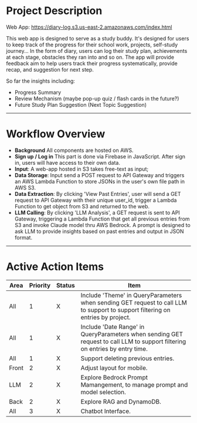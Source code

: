 # Project Description
Web App: https://diary-log.s3.us-east-2.amazonaws.com/index.html

This web app is designed to serve as a study buddy. It's designed for users to keep track of the progress for their school work, projects, self-study journey...
In the form of diary, users can log their study plan, achievements at each stage, obstacles they ran into and so on. The app will provide feedback aim to help users track their progress systematically, provide recap, and suggestion for next step.

So far the insights including:
  -   Progress Summary
  -   Review Mechanism (maybe pop-up quiz / flash cards in the future?)
  -   Future Study Plan Suggestion (Next Topic Suggestion)
---
    
# Workflow Overview
  - **Background** All components are hosted on AWS.
  - **Sign up / Log in** This part is done via Firebase in JavaScript. After sign in, users will have access to their own data.
  - **Input**: A web-app hosted in S3 takes free-text as input;
  - **Data Storage**: Input send a POST request to API Gateway and triggers an AWS Lambda Function to store JSONs in the user's own file path in AWS S3.
  - **Data Extraction**: By clicking 'View Past Entries', user will send a GET request to API Gateway with their unique user_id, trigger a Lambda Function to get object from S3 and returned to the web.
  - **LLM Calling**: By clicking 'LLM Analysis', a GET request is sent to API Gateway, triggering a Lambda Function that get all previous entries from S3 and invoke Claude model thru AWS Bedrock. A prompt is designed to ask LLM to provide insights based on past entries and output in JSON format.

---
# Active Action Items
| Area | Priority | Status | Item |
| ----------- | ----------- | ----------- | ----------- |
| All | 1 | X | Include 'Theme' in QueryParameters when sending GET request to call LLM to support to support filtering on entries by project. |
| All | 1 | X | Include 'Date Range' in QueryParameters when sending GET request to call LLM to support filtering on entries by entry time. |
| All | 1 | X | Support deleting previous entries. |
| Front | 2 | X | Adjust layout for mobile. |
| LLM | 2 | X | Explore Bedrock Prompt Mamangement, to manage prompt and model selection. |
| Back | 2 | X | Explore RAG and DynamoDB. |
| All | 3 | X | Chatbot Interface. |
